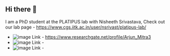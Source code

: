 ## Hi there 👋

I am a PhD student at the PLATIPUS lab with Nisheeth Srivastava, Check out our lab page - https://www.cgs.iitk.ac.in/user/nsrivast/platipus-lab/
- ![image](https://github.com/user-attachments/assets/da8d0815-2abc-4154-8d62-bcd7646777a2) Link - https://www.researchgate.net/profile/Arjun_Mitra3 
- ![image](https://github.com/user-attachments/assets/dac72db8-1ec7-4cdb-ae36-1b2ed5c9d4b5) Link - 
- ![image](https://github.com/user-attachments/assets/16a0670f-7990-4934-aba0-de089341ac9f) Link - 


<!--
**MitraArjun/MitraArjun** is a ✨ _special_ ✨ repository because its `README.md` (this file) appears on your GitHub profile.

Here are some ideas to get you started:

- 🔭 I’m currently working on ...
- 🌱 I’m currently learning ...
- 👯 I’m looking to collaborate on ...
- 🤔 I’m looking for help with ...
- 💬 Ask me about ...
- 📫 How to reach me: ...
- 😄 Pronouns: ...
- ⚡ Fun fact: ...
-->
